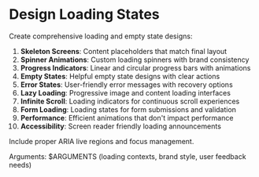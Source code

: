 # Design Loading States

Create comprehensive loading and empty state designs:

1. **Skeleton Screens**: Content placeholders that match final layout
2. **Spinner Animations**: Custom loading spinners with brand consistency
3. **Progress Indicators**: Linear and circular progress bars with animations
4. **Empty States**: Helpful empty state designs with clear actions
5. **Error States**: User-friendly error messages with recovery options
6. **Lazy Loading**: Progressive image and content loading interfaces
7. **Infinite Scroll**: Loading indicators for continuous scroll experiences
8. **Form Loading**: Loading states for form submissions and validation
9. **Performance**: Efficient animations that don't impact performance
10. **Accessibility**: Screen reader friendly loading announcements

Include proper ARIA live regions and focus management.

Arguments: $ARGUMENTS (loading contexts, brand style, user feedback needs)